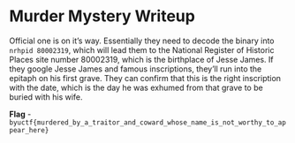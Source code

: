 # Murder Mystery Writeup
Official one is on it’s way. Essentially they need to decode the binary into `nrhpid 80002319`, which will lead them to the National Register of Historic Places site number 80002319, which is the birthplace of Jesse James. If they google Jesse James and famous inscriptions, they’ll run into the epitaph on his first grave. They can confirm that this is the right inscription with the date, which is the day he was exhumed from that grave to be buried with his wife.

**Flag** - `byuctf{murdered_by_a_traitor_and_coward_whose_name_is_not_worthy_to_appear_here}`